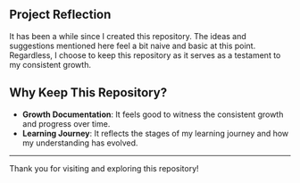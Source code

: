 ## Project Reflection

It has been a while since I created this repository. The ideas and suggestions mentioned here feel a bit naive and basic at this point. Regardless, I choose to keep this repository as it serves as a testament to my consistent growth.

## Why Keep This Repository?

- **Growth Documentation**: It feels good to witness the consistent growth and progress over time.
- **Learning Journey**: It reflects the stages of my learning journey and how my understanding has evolved.

---

Thank you for visiting and exploring this repository!
